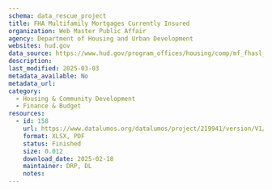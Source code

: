 ```yaml
---
schema: data_rescue_project 
title: FHA Multifamily Mortgages Currently Insured
organization: Web Master Public Affair
agency: Department of Housing and Urban Development
websites: hud.gov
data_source: https://www.hud.gov/program_offices/housing/comp/mf_fhasl_active
description: 
last_modified: 2025-03-03
metadata_available: No
metadata_url: 
category:
  - Housing & Community Development 
  - Finance & Budget 
resources:
  - id: 158
    url: https://www.datalumos.org/datalumos/project/219941/version/V1/view
    format: XLSX, PDF
    status: Finished
    size: 0.012
    download_date: 2025-02-18
    maintainer: DRP, DL
    notes: 
---
```

